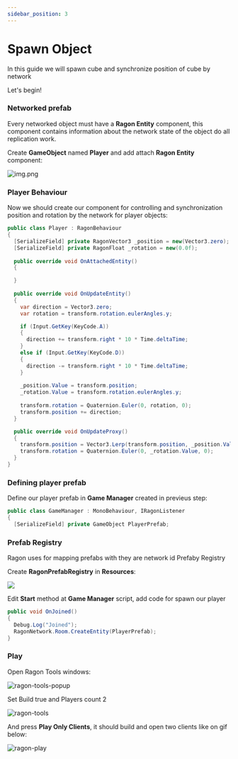 ```yaml
---
sidebar_position: 3
---
```


# Spawn Object

In this guide we will spawn cube and synchronize position of cube by network

Let's begin!

### Networked prefab

Every networked object must have a **Ragon Entity** component, this component contains information about the network state of the object do all replication work.

Create **GameObject** named **Player** and add attach **Ragon Entity** component:

![img.png](/images/create-player-entity.png)

### Player Behaviour
Now we should create our component for controlling and synchronization position and rotation by the network for player objects:

```cs showLineNumbers
public class Player : RagonBehaviour
{
  [SerializeField] private RagonVector3 _position = new(Vector3.zero);
  [SerializeField] private RagonFloat _rotation = new(0.0f);
    
  public override void OnAttachedEntity()
  {

  }
    
  public override void OnUpdateEntity()
  {
    var direction = Vector3.zero;
    var rotation = transform.rotation.eulerAngles.y;

    if (Input.GetKey(KeyCode.A))
    {
      direction += transform.right * 10 * Time.deltaTime;
    }
    else if (Input.GetKey(KeyCode.D))
    {
      direction -= transform.right * 10 * Time.deltaTime;
    }
  
    _position.Value = transform.position;
    _rotation.Value = transform.rotation.eulerAngles.y;
      
    transform.rotation = Quaternion.Euler(0, rotation, 0);
    transform.position += direction;
  }

  public override void OnUpdateProxy()
  {
    transform.position = Vector3.Lerp(transform.position, _position.Value, Time.deltaTime * 5);
    transform.rotation = Quaternion.Euler(0, _rotation.Value, 0);
  }
}
```

### Defining player prefab
Define our player prefab in **Game Manager** created in previeus step:
```cs 
public class GameManager : MonoBehaviour, IRagonListener
{
  [SerializeField] private GameObject PlayerPrefab; 
```

### Prefab Registry

Ragon uses for mapping prefabs with they are network id Prefaby Registry

Create **RagonPrefabRegistry** in **Resources**:

![](/img/prefab-registry.png)

Edit **Start** method at **Game Manager** script, add code for spawn our player
```cs
public void OnJoined()
{
  Debug.Log("Joined");
  RagonNetwork.Room.CreateEntity(PlayerPrefab);
}
```

### Play

Open Ragon Tools windows:

![ragon-tools-popup](/img/ragon-tools-popup.png)

Set Build true and Players count 2

![ragon-tools](/img/ragon-tools.png)

And press **Play Only Clients**, it should build and open two clients like on gif below:

![ragon-play](/img/ragon-play.gif)